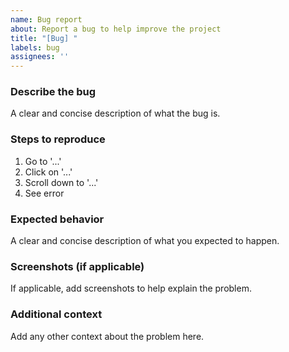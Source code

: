 ```yaml
---
name: Bug report
about: Report a bug to help improve the project
title: "[Bug] "
labels: bug
assignees: ''
---
```


### Describe the bug
A clear and concise description of what the bug is.

### Steps to reproduce
1. Go to '...'
2. Click on '...'
3. Scroll down to '...'
4. See error

### Expected behavior
A clear and concise description of what you expected to happen.

### Screenshots (if applicable)
If applicable, add screenshots to help explain the problem.

### Additional context
Add any other context about the problem here.
